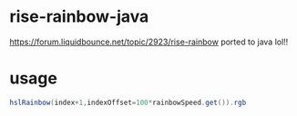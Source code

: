 # rise-rainbow-java
https://forum.liquidbounce.net/topic/2923/rise-rainbow ported to java lol!!

# usage
```java
hslRainbow(index+1,indexOffset=100*rainbowSpeed.get()).rgb
```
